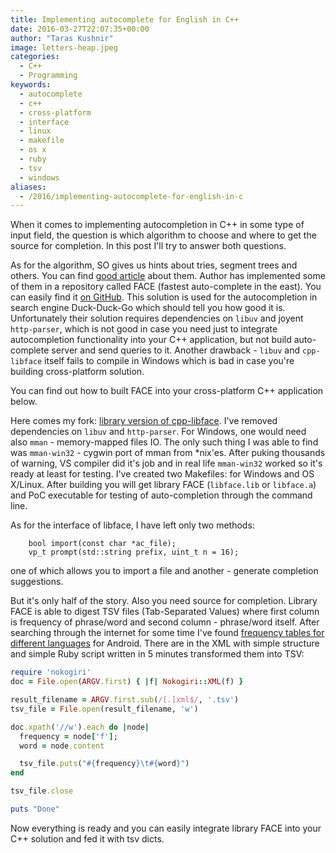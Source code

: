 ```yaml
---
title: Implementing autocomplete for English in C++
date: 2016-03-27T22:07:35+00:00
author: "Taras Kushnir"
image: letters-heap.jpeg
categories:
  - C++
  - Programming
keywords:
  - autocomplete
  - c++
  - cross-platform
  - interface
  - linux
  - makefile
  - os x
  - ruby
  - tsv
  - windows
aliases:
  - /2016/implementing-autocomplete-for-english-in-c
---
```

When it comes to implementing autocompletion in C++ in some type of input field, the question is which algorithm to choose and where to get the source for completion. In this post I'll try to answer both questions.

As for the algorithm, SO gives us hints about tries, segment trees and others. You can find <a href="http://dhruvbird.blogspot.com.ee/2010/09/very-fast-approach-to-search.html" target="_blank">good article</a> about them. Author has implemented some of them in a repository called FACE (fastest auto-complete in the east). You can easily find it <a href="https://github.com/duckduckgo/cpp-libface" target="_blank">on GitHub</a>. This solution is used for the autocompletion in search engine Duck-Duck-Go which should tell you how good it is. Unfortunately their solution requires dependencies on `libuv` and joyent `http-parser`, which is not good in case you need just to integrate autocompletion functionality into your C++ application, but not build auto-complete server and send queries to it. Another drawback - `libuv` and `cpp-libface` itself fails to compile in Windows which is bad in case you're building cross-platform solution.

You can find out how to built FACE into your cross-platform C++ application below.

<!--more-->

Here comes my fork: <a href="https://github.com/Ribtoks/cpp-libface" target="_blank">library version of cpp-libface</a>. I've removed dependencies on `libuv` and `http-parser`. For Windows, one would need also `mman` - memory-mapped files IO. The only such thing I was able to find was `mman-win32` - cygwin port of mman from *nix'es. After puking thousands of warning, VS compiler did it's job and in real life `mman-win32` worked so it's ready at least for testing. I've created two Makefiles: for Windows and OS X/Linux. After building you will get library FACE (`libface.lib` or `libface.a`) and PoC executable for testing of auto-completion through the command line.

As for the interface of libface, I have left only two methods:

```public:
    bool import(const char *ac_file);
    vp_t prompt(std::string prefix, uint_t n = 16);
```

one of which allows you to import a file and another - generate completion suggestions.

But it's only half of the story. Also you need source for completion. Library FACE is able to digest TSV files (Tab-Separated Values) where first column is frequency of phrase/word and second column - phrase/word itself. After searching through the internet for some time I've found <a href="https://github.com/mozilla-b2g/gaia/tree/master/apps/keyboard/js/imes/latin/dictionaries" target="_blank">frequency tables for different languages</a> for Android. There are in the XML with simple structure and simple Ruby script written in 5 minutes transformed them into TSV:

```ruby
require 'nokogiri'
doc = File.open(ARGV.first) { |f| Nokogiri::XML(f) }

result_filename = ARGV.first.sub(/[.]xml$/, '.tsv')
tsv_file = File.open(result_filename, 'w')

doc.xpath('//w').each do |node|
  frequency = node['f'];
  word = node.content

  tsv_file.puts("#{frequency}\t#{word}")
end

tsv_file.close

puts "Done"
```

Now everything is ready and you can easily integrate library FACE into your C++ solution and fed it with tsv dicts.
